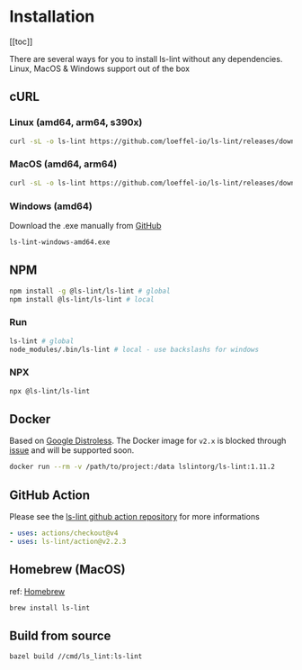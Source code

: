# Installation

[[toc]]

There are several ways for you to install ls-lint without any dependencies.  
Linux, MacOS & Windows support out of the box

## cURL

### Linux (amd64, arm64, s390x)

```bash
curl -sL -o ls-lint https://github.com/loeffel-io/ls-lint/releases/download/v2.2.3/ls-lint-linux-amd64 && chmod +x ls-lint && ./ls-lint
```

### MacOS (amd64, arm64)

```bash
curl -sL -o ls-lint https://github.com/loeffel-io/ls-lint/releases/download/v2.2.3/ls-lint-darwin-arm64 && chmod +x ls-lint && ./ls-lint
```

### Windows (amd64)

Download the .exe manually from [GitHub](https://github.com/loeffel-io/ls-lint/releases/download/v2.2.3/ls-lint-windows-amd64.exe)

```bash
ls-lint-windows-amd64.exe
```

## NPM

```bash
npm install -g @ls-lint/ls-lint # global
npm install @ls-lint/ls-lint # local
```

### Run

```bash
ls-lint # global
node_modules/.bin/ls-lint # local - use backslashs for windows
```

### NPX

```bash
npx @ls-lint/ls-lint
```

## Docker

Based on [Google Distroless](https://github.com/GoogleContainerTools/distroless). The Docker image for `v2.x` is blocked through [issue](https://github.com/bazelbuild/rules_docker/issues/1599) and will be supported soon.

```bash
docker run --rm -v /path/to/project:/data lslintorg/ls-lint:1.11.2
```

## GitHub Action

Please see the [ls-lint github action repository](https://github.com/ls-lint/action) for more informations

```yaml
- uses: actions/checkout@v4
- uses: ls-lint/action@v2.2.3
```

## Homebrew (MacOS)

ref: [Homebrew](https://formulae.brew.sh/formula/ls-lint)

```bash
brew install ls-lint
```

## Build from source

```bash
bazel build //cmd/ls_lint:ls-lint
```